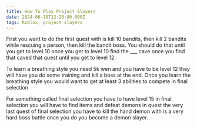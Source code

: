 ```yaml
---
title: How To Play Project Slayers
date: 2024-06-18T12:28:00.000Z
tags: Roblox, project slayers
---
```

First you want to do the first quest with is kill 10 bandits, then kill 2 bandits while rescuing a person, then kill the bandit boss. You should do that until you get to level 10 once you get to level 10 find the ___ cave once you find that caved that quest until you get to level 12.

To learn a breathing style you need 5k wen and you have to be level 12 they will have you do some training and kill a boss at the end. Once you learn the breathing style you would want to get at least 3 abilities to compete in final selection

For something called final selection you have to have level 15 in final selection you will have to find items and defeat demons in quest the very last quest of final selection you have to kill the hand demon with is a very hard boss battle once you do you become a demon slayer.
